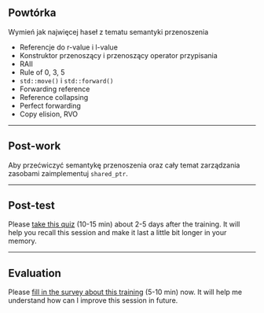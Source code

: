 ## Powtórka

Wymień jak najwięcej haseł z tematu semantyki przenoszenia

* <!-- .element: class="fragment fade-in" --> Referencje do r-value i l-value
* <!-- .element: class="fragment fade-in" --> Konstruktor przenoszący i przenoszący operator przypisania
* <!-- .element: class="fragment fade-in" --> RAII
* <!-- .element: class="fragment fade-in" --> Rule of 0, 3, 5
* <!-- .element: class="fragment fade-in" --> <code>std::move()</code> i <code>std::forward()</code>
* <!-- .element: class="fragment fade-in" --> Forwarding reference
* <!-- .element: class="fragment fade-in" --> Reference collapsing
* <!-- .element: class="fragment fade-in" --> Perfect forwarding
* <!-- .element: class="fragment fade-in" --> Copy elision, RVO

___

## Post-work

Aby przećwiczyć semantykę przenoszenia oraz cały temat zarządzania zasobami zaimplementuj `shared_ptr`.

___

## Post-test

Please [take this quiz](https://forms.gle/rhGWFrfsDQqbA3kL7) (10-15 min) about 2-5 days after the training.
It will help you recall this session and make it last a little bit longer in your memory.

___

## Evaluation

Please [fill in the survey about this training](https://forms.gle/AzPbk9iAv4poDrrZ9) (5-10 min) now.
It will help me understand how can I improve this session in future.
